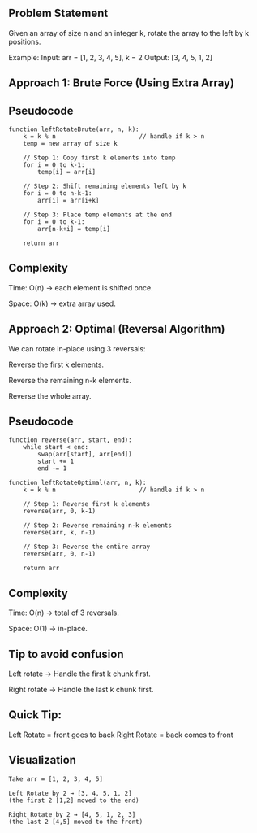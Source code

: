 ## Problem Statement

Given an array of size n and an integer k, rotate the array to the left by k positions.

Example:
Input: arr = [1, 2, 3, 4, 5], k = 2
Output: [3, 4, 5, 1, 2]

## Approach 1: Brute Force (Using Extra Array)

## Pseudocode

```
function leftRotateBrute(arr, n, k):
    k = k % n                       // handle if k > n
    temp = new array of size k

    // Step 1: Copy first k elements into temp
    for i = 0 to k-1:
        temp[i] = arr[i]

    // Step 2: Shift remaining elements left by k
    for i = 0 to n-k-1:
        arr[i] = arr[i+k]

    // Step 3: Place temp elements at the end
    for i = 0 to k-1:
        arr[n-k+i] = temp[i]

    return arr
```

## Complexity

Time: O(n) → each element is shifted once.

Space: O(k) → extra array used.

## Approach 2: Optimal (Reversal Algorithm)

We can rotate in-place using 3 reversals:

Reverse the first k elements.

Reverse the remaining n-k elements.

Reverse the whole array.

## Pseudocode

```
function reverse(arr, start, end):
    while start < end:
        swap(arr[start], arr[end])
        start += 1
        end -= 1

function leftRotateOptimal(arr, n, k):
    k = k % n                       // handle if k > n

    // Step 1: Reverse first k elements
    reverse(arr, 0, k-1)

    // Step 2: Reverse remaining n-k elements
    reverse(arr, k, n-1)

    // Step 3: Reverse the entire array
    reverse(arr, 0, n-1)

    return arr
```

## Complexity

Time: O(n) → total of 3 reversals.

Space: O(1) → in-place.

## Tip to avoid confusion

Left rotate → Handle the first k chunk first.

Right rotate → Handle the last k chunk first.

## Quick Tip:

Left Rotate = front goes to back
 Right Rotate = back comes to front

## Visualization
```
Take arr = [1, 2, 3, 4, 5]

Left Rotate by 2 → [3, 4, 5, 1, 2]
(the first 2 [1,2] moved to the end)

Right Rotate by 2 → [4, 5, 1, 2, 3]
(the last 2 [4,5] moved to the front)
```